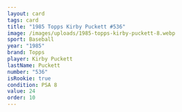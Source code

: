 ```yaml
---
layout: card
tags: card
title: "1985 Topps Kirby Puckett #536"
image: /images/uploads/1985-topps-kirby-puckett-8.webp
sport: Baseball
year: "1985"
brand: Topps
player: Kirby Puckett
lastName: Puckett
number: "536"
isRookie: true
condition: PSA 8
value: 24
order: 10
---
```

